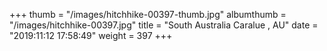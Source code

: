 +++
thumb = "/images/hitchhike-00397-thumb.jpg"
albumthumb = "/images/hitchhike-00397.jpg"
title = "South Australia Caralue , AU"
date = "2019:11:12 17:58:49"
weight = 397
+++
